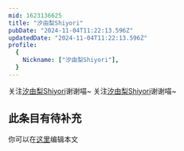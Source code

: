 ```yaml
---
mid: 1623136625
title: "汐由梨Shiyori"
pubDate: "2024-11-04T11:22:13.596Z"
updatedDate: "2024-11-04T11:22:13.596Z"
profile:
  {
    Nickname: ["汐由梨Shiyori"],
  }
---
```


关注[汐由梨Shiyori](https://space.bilibili.com/1623136625)谢谢喵~ 关注[汐由梨Shiyori](https://space.bilibili.com/1623136625)谢谢喵~

## 此条目有待补充
你可以在[这里](https://github.com/Yuhanawa/VTuber.ICU/edit/master/src/content/v/汐由梨Shiyori/index.md)编辑本文
